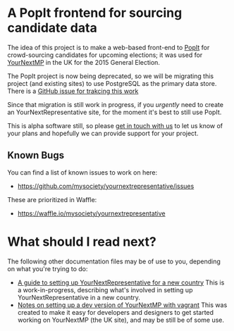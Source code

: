 # A PopIt frontend for sourcing candidate data

The idea of this project is to make a web-based front-end to
[PopIt](http://popit.poplus.org/) for crowd-sourcing candidates
for upcoming elections; it was used for
[YourNextMP](https://yournextmp.com) in the UK for the 2015
General Election.

The PopIt project is now being deprecated, so we will be
migrating this project (and existing sites) to use PostgreSQL as
the primary data store. There is a
[GitHub issue for trakcing this work](https://github.com/mysociety/yournextrepresentative/issues/500)

Since that migration is still work in progress, if you
*urgently* need to create an YourNextRepresentative site, for
the moment it's best to still use PopIt.

This is alpha software still, so please
[get in touch with us](mailto:ynr@mysociety.org) to let us know
of your plans and hopefully we can provide support for your
project.

## Known Bugs

You can find a list of known issues to work on here:

* https://github.com/mysociety/yournextrepresentative/issues

These are prioritized in Waffle:

* https://waffle.io/mysociety/yournextrepresentative

# What should I read next?

The following other documentation files may be of use to you,
depending on what you're trying to do:

* [A guide to setting up YourNextRepresentative for a new country](docs/new-instance.md)
  This is a work-in-progress, describing what's involved in
  setting up YourNextRepresentative in a new country.
* [Notes on setting up a dev version of YourNextMP with vagrant](docs/ynmp-vagrant.md)
  This was created to make it easy for developers and designers
  to get started working on YourNextMP (the UK site), and may be
  still be of some use.
